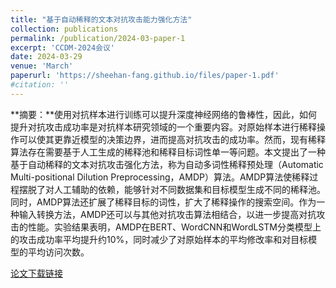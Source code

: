 ```yaml
---
title: "基于自动稀释的文本对抗攻击能力强化方法"
collection: publications
permalink: /publication/2024-03-paper-1
excerpt: 'CCDM-2024会议'
date: 2024-03-29
venue: 'March'
paperurl: 'https://sheehan-fang.github.io/files/paper-1.pdf'
#citation: ''
---
```

**摘要：**使用对抗样本进行训练可以提升深度神经网络的鲁棒性，因此，如何提升对抗攻击成功率是对抗样本研究领域的一个重要内容。对原始样本进行稀释操作可以使其更靠近模型的决策边界，进而提高对抗攻击的成功率。然而，现有稀释算法存在需要基于人工生成的稀释池和稀释目标词性单一等问题。本文提出了一种基于自动稀释的文本对抗攻击强化方法，称为自动多词性稀释预处理（Automatic Multi-positional Dilution Preprocessing，AMDP）算法。AMDP算法使稀释过程摆脱了对人工辅助的依赖，能够针对不同数据集和目标模型生成不同的稀释池。同时，AMDP算法还扩展了稀释目标的词性，扩大了稀释操作的搜索空间。作为一种输入转换方法，AMDP还可以与其他对抗攻击算法相结合，以进一步提高对抗攻击的性能。实验结果表明，AMDP在BERT、WordCNN和WordLSTM分类模型上的攻击成功率平均提升约10%，同时减少了对原始样本的平均修改率和对目标模型的平均访问次数。

[论文下载链接](https://sheehan-fang.github.io/files/paper-1.pdf)

